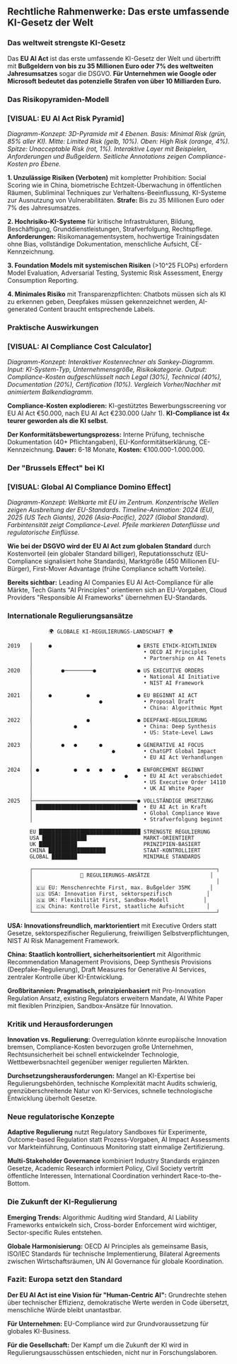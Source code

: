 ## Rechtliche Rahmenwerke: Das erste umfassende KI-Gesetz der Welt

### Das weltweit strengste KI-Gesetz

Das **EU AI Act** ist das erste umfassende KI-Gesetz der Welt und übertrifft mit **Bußgeldern von bis zu 35 Millionen Euro oder 7% des weltweiten Jahresumsatzes** sogar die DSGVO. **Für Unternehmen wie Google oder Microsoft bedeutet das potenzielle Strafen von über 10 Milliarden Euro.**

### Das Risikopyramiden-Modell

### [VISUAL: EU AI Act Risk Pyramid]
*Diagramm-Konzept: 3D-Pyramide mit 4 Ebenen. Basis: Minimal Risk (grün, 85% aller KI). Mitte: Limited Risk (gelb, 10%). Oben: High Risk (orange, 4%). Spitze: Unacceptable Risk (rot, 1%). Interaktive Layer mit Beispielen, Anforderungen und Bußgeldern. Seitliche Annotations zeigen Compliance-Kosten pro Ebene.*

**1. Unzulässige Risiken (Verboten)** mit kompletter Prohibition: Social Scoring wie in China, biometrische Echtzeit-Überwachung in öffentlichen Räumen, Subliminal Techniques zur Verhaltens-Beeinflussung, KI-Systeme zur Ausnutzung von Vulnerabilitäten. **Strafe:** Bis zu 35 Millionen Euro oder 7% des Jahresumsatzes.

**2. Hochrisiko-KI-Systeme** für kritische Infrastrukturen, Bildung, Beschäftigung, Grunddienstleistungen, Strafverfolgung, Rechtspflege. **Anforderungen:** Risikomanagementsystem, hochwertige Trainingsdaten ohne Bias, vollständige Dokumentation, menschliche Aufsicht, CE-Kennzeichnung.

**3. Foundation Models mit systemischen Risiken** (>10^25 FLOPs) erfordern Model Evaluation, Adversarial Testing, Systemic Risk Assessment, Energy Consumption Reporting.

**4. Minimales Risiko** mit Transparenzpflichten: Chatbots müssen sich als KI zu erkennen geben, Deepfakes müssen gekennzeichnet werden, AI-generated Content braucht entsprechende Labels.

### Praktische Auswirkungen

### [VISUAL: AI Compliance Cost Calculator]
*Diagramm-Konzept: Interaktiver Kostenrechner als Sankey-Diagramm. Input: KI-System-Typ, Unternehmensgröße, Risikokategorie. Output: Compliance-Kosten aufgeschlüsselt nach Legal (30%), Technical (40%), Documentation (20%), Certification (10%). Vergleich Vorher/Nachher mit animiertem Balkendiagramm.*

**Compliance-Kosten explodieren:** KI-gestütztes Bewerbungsscreening vor EU AI Act €50.000, nach EU AI Act €230.000 (Jahr 1). **KI-Compliance ist 4x teurer geworden als die KI selbst.**

**Der Konformitätsbewertungsprozess:** Interne Prüfung, technische Dokumentation (40+ Pflichtangaben), EU-Konformitätserklärung, CE-Kennzeichnung. **Dauer:** 6-18 Monate, **Kosten:** €100.000-1.000.000.

### Der "Brussels Effect" bei KI

### [VISUAL: Global AI Compliance Domino Effect]
*Diagramm-Konzept: Weltkarte mit EU im Zentrum. Konzentrische Wellen zeigen Ausbreitung der EU-Standards. Timeline-Animation: 2024 (EU), 2025 (US Tech Giants), 2026 (Asia-Pacific), 2027 (Global Standard). Farbintensität zeigt Compliance-Level. Pfeile markieren Datenflüsse und regulatorische Einflüsse.*

**Wie bei der DSGVO wird der EU AI Act zum globalen Standard** durch Kostenvorteil (ein globaler Standard billiger), Reputationsschutz (EU-Compliance signalisiert hohe Standards), Marktgröße (450 Millionen EU-Bürger), First-Mover Advantage (frühe Compliance schafft Vorteile).

**Bereits sichtbar:** Leading AI Companies EU AI Act-Compliance für alle Märkte, Tech Giants "AI Principles" orientieren sich an EU-Vorgaben, Cloud Providers "Responsible AI Frameworks" übernehmen EU-Standards.

### Internationale Regulierungsansätze

```
             🌍 GLOBALE KI-REGULIERUNGS-LANDSCHAFT 🌍

2019   │     ●                           ● ERSTE ETHIK-RICHTLINIEN
       │                                   • OECD AI Principles
       │                                   • Partnership on AI Tenets
       │
2020   │         ●─────────●             ● US EXECUTIVE ORDERS
       │                                   • National AI Initiative
       │                                   • NIST AI Framework
       │
2021   │     ●           ●               ● EU BEGINNT AI ACT
       │                     ●             • Proposal Draft
       │                                   • China: Algorithmic Mgmt
       │
2022   │                 ●               ● DEEPFAKE-REGULIERUNG
       │             ●                     • China: Deep Synthesis
       │                                   • US: State-Level Laws
       │
2023   │         ●   ●       ●           ● GENERATIVE AI FOCUS
       │                         ●         • ChatGPT Global Impact
       │                                   • EU AI Act Verhandlungen
       │
2024   │ ●           ●   ●   ●   ●       ● ENFORCEMENT BEGINNT
       │                             ●     • EU AI Act verabschiedet
       │                                   • US Executive Order 14110
       │                                   • UK AI White Paper
       │
2025   ├─────────────────────────────────● VOLLSTÄNDIGE UMSETZUNG
       │ ████████████████████████████████  • EU AI Act in Kraft
       │                                   • Global Compliance Wave
       │                                   • Strafverfolgung beginnt

       EU ████████████████████████████████ STRENGSTE REGULIERUNG
       USA ██████████████                  MARKT-ORIENTIERT
       UK ████████████                     PRINZIPIEN-BASIERT
       CHINA ██████████████████            STAAT-KONTROLLIERT
       GLOBAL ████████                     MINIMALE STANDARDS

       ┌──────────────────────────────────────────────────────────┐
       │               🎯 REGULIERUNGS-ANSÄTZE                   │
       │                                                          │
       │ 🇪🇺 EU: Menschenrechte First, max. Bußgelder 35M€      │
       │ 🇺🇸 USA: Innovation First, sektorspezifisch           │
       │ 🇬🇧 UK: Flexibilität First, Sandbox-Modell           │
       │ 🇨🇳 China: Kontrolle First, staatliche Aufsicht       │
       └──────────────────────────────────────────────────────────┘
```

**USA: Innovationsfreundlich, marktorientiert** mit Executive Orders statt Gesetze, sektorspezifischer Regulierung, freiwilligen Selbstverpflichtungen, NIST AI Risk Management Framework.

**China: Staatlich kontrolliert, sicherheitsorientiert** mit Algorithmic Recommendation Management Provisions, Deep Synthesis Provisions (Deepfake-Regulierung), Draft Measures for Generative AI Services, zentraler Kontrolle über KI-Entwicklung.

**Großbritannien: Pragmatisch, prinzipienbasiert** mit Pro-Innovation Regulation Ansatz, existing Regulators erweitern Mandate, AI White Paper mit flexiblen Prinzipien, Sandbox-Ansätze für Innovation.

### Kritik und Herausforderungen

**Innovation vs. Regulierung:** Overregulation könnte europäische Innovation bremsen, Compliance-Kosten bevorzugen große Unternehmen, Rechtsunsicherheit bei schnell entwickelnder Technologie, Wettbewerbsnachteil gegenüber weniger regulierten Märkten.

**Durchsetzungsherausforderungen:** Mangel an KI-Expertise bei Regulierungsbehörden, technische Komplexität macht Audits schwierig, grenzüberschreitende Natur von KI-Services, schnelle technologische Entwicklung überholt Gesetze.

### Neue regulatorische Konzepte

**Adaptive Regulierung** nutzt Regulatory Sandboxes für Experimente, Outcome-based Regulation statt Prozess-Vorgaben, AI Impact Assessments vor Markteinführung, Continuous Monitoring statt einmalige Zertifizierung.

**Multi-Stakeholder Governance** kombiniert Industry Standards ergänzen Gesetze, Academic Research informiert Policy, Civil Society vertritt öffentliche Interessen, International Coordination verhindert Race-to-the-Bottom.

### Die Zukunft der KI-Regulierung

**Emerging Trends:** Algorithmic Auditing wird Standard, AI Liability Frameworks entwickeln sich, Cross-border Enforcement wird wichtiger, Sector-specific Rules entstehen.

**Globale Harmonisierung:** OECD AI Principles als gemeinsame Basis, ISO/IEC Standards für technische Implementierung, Bilateral Agreements zwischen Wirtschaftsräumen, UN AI Governance für globale Koordination.

### Fazit: Europa setzt den Standard

**Der EU AI Act ist eine Vision für "Human-Centric AI":** Grundrechte stehen über technischer Effizienz, demokratische Werte werden in Code übersetzt, menschliche Würde bleibt unantastbar.

**Für Unternehmen:** EU-Compliance wird zur Grundvoraussetzung für globales KI-Business.

**Für die Gesellschaft:** Der Kampf um die Zukunft der KI wird in Regulierungsausschüssen entschieden, nicht nur in Forschungslaboren.
